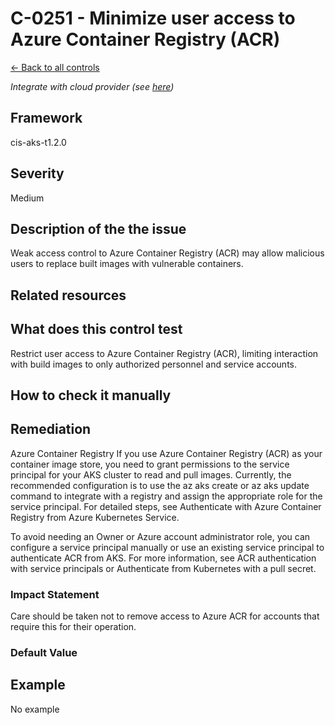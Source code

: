 # C-0251 - Minimize user access to Azure Container Registry (ACR)

[← Back to all controls](index.md)


_Integrate with cloud provider (see [here](../../integrations/kubescape-integration-with-cloud-providers))_

## Framework

cis-aks-t1.2.0

## Severity

Medium

## Description of the the issue

Weak access control to Azure Container Registry (ACR) may allow malicious users to replace built images with vulnerable containers.

## Related resources

## What does this control test

Restrict user access to Azure Container Registry (ACR), limiting interaction with build images to only authorized personnel and service accounts.

## How to check it manually

## Remediation

Azure Container Registry
If you use Azure Container Registry (ACR) as your container image store, you need to grant permissions to the service principal for your AKS cluster to read and pull images. Currently, the recommended configuration is to use the az aks create or az aks update command to integrate with a registry and assign the appropriate role for the service principal. For detailed steps, see Authenticate with Azure Container Registry from Azure Kubernetes Service.

 To avoid needing an Owner or Azure account administrator role, you can configure a service principal manually or use an existing service principal to authenticate ACR from AKS. For more information, see ACR authentication with service principals or Authenticate from Kubernetes with a pull secret.

### Impact Statement

Care should be taken not to remove access to Azure ACR for accounts that require this for their operation.

### Default Value

## Example

No example
